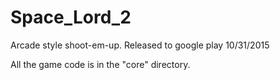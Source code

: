 # Space_Lord_2

Arcade style shoot-em-up. Released to google play 10/31/2015 

All the game code is in the "core" directory. 
